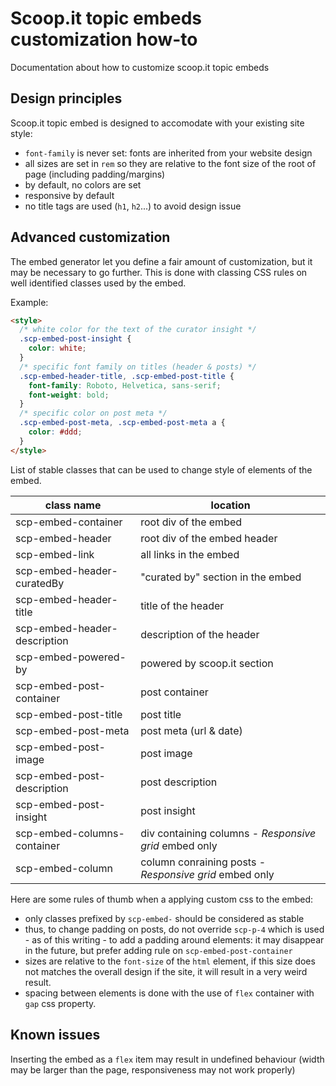 # Scoop.it topic embeds customization how-to

Documentation about how to customize scoop.it topic embeds

## Design principles

Scoop.it topic embed is designed to accomodate with your existing site style:
- `font-family` is never set: fonts are inherited from your website design
- all sizes are set in `rem` so they are relative to the font size of the root of page (including padding/margins)
- by default, no colors are set
- responsive by default
- no title tags are used (`h1`, `h2`...) to avoid design issue

## Advanced customization

The embed generator let you define a fair amount of customization, but it may be necessary to go further. This is done with classing CSS rules on well identified classes used by the embed.

Example:
```html
<style>
  /* white color for the text of the curator insight */
  .scp-embed-post-insight {
    color: white;
  }
  /* specific font family on titles (header & posts) */
  .scp-embed-header-title, .scp-embed-post-title {
    font-family: Roboto, Helvetica, sans-serif;
    font-weight: bold;
  }
  /* specific color on post meta */
  .scp-embed-post-meta, .scp-embed-post-meta a {
    color: #ddd;
  }
</style>
```

List of stable classes that can be used to change style of elements of the embed.

| class name                   | location                    |
| ---------------------------- | --------------------------- |
| scp-embed-container          | root div of the embed |
| scp-embed-header             | root div of the embed header |
| scp-embed-link               | all links in the embed |
| scp-embed-header-curatedBy   | "curated by" section in the embed |
| scp-embed-header-title       | title of the header |
| scp-embed-header-description | description of the header |
| scp-embed-powered-by         | powered by scoop.it section |
| scp-embed-post-container     | post container |
| scp-embed-post-title         | post title |
| scp-embed-post-meta          | post meta (url & date) |
| scp-embed-post-image         | post image |
| scp-embed-post-description   | post description |
| scp-embed-post-insight       | post insight |
| scp-embed-columns-container  | div containing columns - _Responsive grid_ embed only |
| scp-embed-column             | column conraining posts - _Responsive grid_ embed only |

Here are some rules of thumb when a applying custom css to the embed:
- only classes prefixed by `scp-embed-` should be considered as stable
- thus, to change padding on posts, do not override `scp-p-4` which is used - as of this writing - to add a padding around elements: it may disappear in the future, but prefer adding rule on `scp-embed-post-container`
- sizes are relative to the `font-size` of the `html` element, if this size does not matches the overall design if the site, it will result in a very weird result. 
- spacing between elements is done with the use of `flex` container with `gap` css property.


## Known issues

Inserting the embed as a `flex` item may result in undefined behaviour (width may be larger than the page, responsiveness may not work properly)



